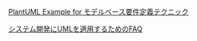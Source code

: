 [PlantUML Example for モデルベース要件定義テクニック](https://qiita.com/ogomr/items/66ea2d9195a295e33e8f)

[システム開発にUMLを適用するためのFAQ](https://www.ogis-ri.co.jp/otc/hiroba/technical/DesignWave_UMLFAQ/)
